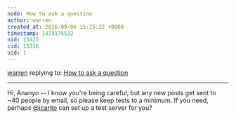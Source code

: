 ```yaml
---
node: How to ask a question
author: warren
created_at: 2016-09-06 15:25:32 +0000
timestamp: 1473175532
nid: 13425
cid: 15316
uid: 1
---
```




[warren](../profile/warren) replying to: [How to ask a question](../notes/ananyo2012/09-06-2016/how-to-ask-a-question)

----
Hi, Ananyo -- I know you're being careful, but any new posts get sent to ~40 people by email, so please keep tests to a minimum. If you need, perhaps [@icarito](/profile/icarito) can set up a test server for you?